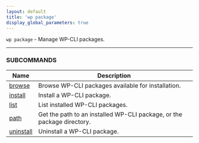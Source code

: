 ```yaml
---
layout: default
title: 'wp package'
display_global_parameters: true
---
```


`wp package` - Manage WP-CLI packages.

<hr />





### SUBCOMMANDS

<table>
	<thead>
	<tr>
		<th>Name</th>
		<th>Description</th>
	</tr>
	</thead>
	<tbody>
		<tr>
			<td><a href="/commands/package/browse/">browse</a></td>
			<td>Browse WP-CLI packages available for installation.</td>
		</tr>
		<tr>
			<td><a href="/commands/package/install/">install</a></td>
			<td>Install a WP-CLI package.</td>
		</tr>
		<tr>
			<td><a href="/commands/package/list/">list</a></td>
			<td>List installed WP-CLI packages.</td>
		</tr>
		<tr>
			<td><a href="/commands/package/path/">path</a></td>
			<td>Get the path to an installed WP-CLI package, or the package directory.</td>
		</tr>
		<tr>
			<td><a href="/commands/package/uninstall/">uninstall</a></td>
			<td>Uninstall a WP-CLI package.</td>
		</tr>
	</tbody>
</table>
